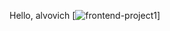 Hello, alvovich
[![frontend-project1](https://github.com/alvovich09/frontend-project-lvl1/workflows/frontend-project1/badge.svg)]